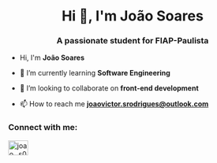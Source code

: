 <h1 align="center">Hi 👋, I'm João Soares</h1>
<h3 align="center">A passionate student for FIAP-Paulista</h3>

- Hi, I'm **João Soares**

- 🌱 I’m currently learning **Software Engineering**

- 👯 I’m looking to collaborate on **front-end development**

- 📫 How to reach me **joaovictor.srodrigues@outlook.com**

<h3 align="left">Connect with me:</h3>
<p align="left">
<a href="https://www.instagram.com/joao_.s0ares/" target="blank"><img align="center" src="https://raw.githubusercontent.com/rahuldkjain/github-profile-readme-generator/master/src/images/icons/Social/instagram.svg" alt="joao_.s0ares" height="30" width="40" /></a>
</p>
